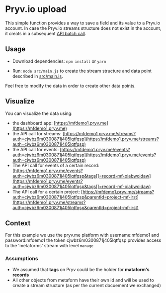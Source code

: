 # Pryv.io upload

This simple function provides a way to save a field and its value to a Pryv.io account. In case the Pryv.io streams structure does not exist in the account, it creats in a subsequent [API batch call](https://api.pryv.com/reference/#call-batch).

## Usage

- Download dependencies: `npm install` or `yarn`

- Run: `node src/main.js` to create the stream structure and data point described in [src/main.js](src/main.js#L7).

Feel free to modify the data in order to create other data points.

## Visualize

You can visualize the data using:

- the dashboard app: [https://mfdemo1.pryv.me](https://mfdemo1.pryv.me)
- the API call for streams: [https://mfdemo1.pryv.me/streams?auth=cjwbz6m0300871j405lqtfqsp](https://mfdemo1.pryv.me/streams?auth=cjwbz6m0300871j405lqtfqsp)
- the API call for events: [https://mfdemo1.pryv.me/events?auth=cjwbz6m0300871j405lqtfqsp](https://mfdemo1.pryv.me/events?auth=cjwbz6m0300871j405lqtfqsp)
- The API call for events of a certain record: [https://mfdemo1.pryv.me/events?auth=cjwbz6m0300871j405lqtfqsp&tags[]=record-mf-oiabwoidaw](https://mfdemo1.pryv.me/events?auth=cjwbz6m0300871j405lqtfqsp&tags[]=record-mf-oiabwoidaw)
- The API call for a certain project: [https://mfdemo1.pryv.me/streams?auth=cjwbz6m0300871j405lqtfqsp&parentId=project-mf-irst](https://mfdemo1.pryv.me/streams?auth=cjwbz6m0300871j405lqtfqsp&parentId=project-mf-irst)

## Context

For this example we use the pryv.me platform with username:mfdemo1 and password:mfdemo1 the token cjwbz6m0300871j405lqtfqsp provides access to the 'metaforms' stream with level `manage`

### Assumptions 

- We assumed that **tags** on Pryv could be the holder for **mataform's records**
- All other objects from metaform have their own id and will be used to create a stream structure (as per the current docuement we exchanged)




